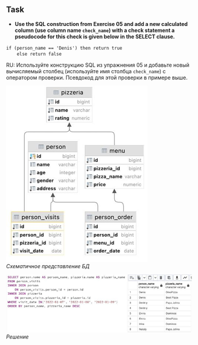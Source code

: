 ## Task

+ **Use the SQL construction from Exercise 05 and add a new calculated column (use column name `check_name`) with a check statement a pseudocode for this check is given below in the SELECT clause.**

```
if (person_name == 'Denis') then return true
    else return false
```

RU: Используйте конструкцию SQL из упражнения 05 и добавьте новый вычисляемый столбец (используйте имя столбца `check_name`) с оператором проверки. Псевдокод для этой проверки в примере выше.

![Screenshot](../screenshots/table.jpg "Основная схема")\
*Схематичное представление БД*

![Screenshot](../screenshots/ex09.jpg "Решение")\
*Решение*